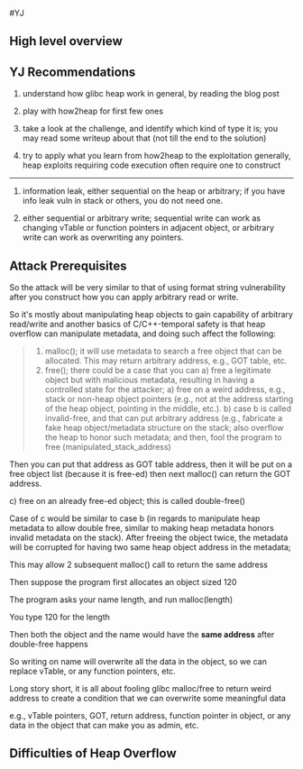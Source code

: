 #YJ

## High level overview

## YJ Recommendations
1) understand how glibc heap work in general, by reading the blog post
2) play with how2heap for first few ones

3) take a look at the challenge, and identify which kind of type it is; you may read some writeup about that (not till the end to the solution)

4) try to apply what you learn from how2heap to the exploitation generally, heap exploits requiring code execution often require one to construct
---
1. information leak, either sequential on the heap or arbitrary; if you have info leak vuln in stack or others, you do not need one.

2. either sequential or arbitrary write; sequential write can work as changing vTable or function pointers in adjacent object, or arbitrary write can work as overwriting any pointers.

## Attack Prerequisites
So the attack will be very similar to that of using format string vulnerability after you construct how you can apply arbitrary read or write.

So it's mostly about manipulating heap objects to gain capability of arbitrary read/write and another basics of C/C++-temporal safety is that heap overflow can manipulate metadata, and doing such affect the following:
> 1) malloc(); it will use metadata to search a free object that can be allocated. This may return arbitrary address, e.g., GOT table, etc.
> 2) free(); there could be a case that you can a) free a legitimate object but with malicious metadata, resulting in having a controlled state for the attacker;
		a)  free on a weird address, e.g., stack or non-heap object pointers (e.g., not at the address starting of the heap object, pointing in the middle, etc.). 
		b) case b is called invalid-free, and that can put arbitrary address (e.g., fabricate a fake heap object/metadata structure on the stack; also overflow the heap to honor such metadata; and then, fool the program to free (manipulated_stack_address)

Then you can put that address as GOT table address, then it will be put on a free object list (because it is free-ed) then next malloc() can return the GOT address.

c) free on an already free-ed object; this is called double-free()

Case of c would be similar to case b (in regards to manipulate heap metadata to allow double free, similar to making heap metadata honors invalid metadata on the stack). After freeing the object twice, the metadata will be corrupted for having two same heap object address in the metadata;

This may allow 2 subsequent malloc() call to return the same address

Then suppose the program first allocates an object sized 120 

The program asks your name length, and run malloc(length)

You type 120 for the length

Then both the object and the name would have the **same address** after double-free happens

So writing on name will overwrite all the data in the object, so we can replace vTable, or any function pointers, etc.

Long story short, it is all about fooling glibc malloc/free to return weird address to create a condition that we can overwrite some meaningful data

e.g., vTable pointers, GOT, return address, function pointer in object, or any data in the object that can make you as admin, etc.

## Difficulties of Heap Overflow
